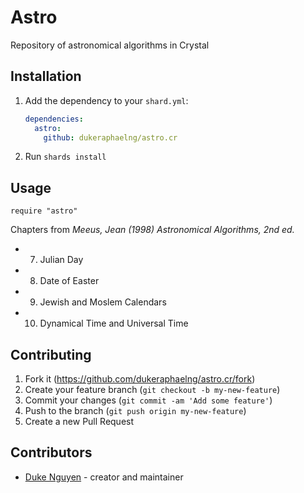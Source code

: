 # Astro

Repository of astronomical algorithms in Crystal

## Installation

1. Add the dependency to your `shard.yml`:

   ```yaml
   dependencies:
     astro:
       github: dukeraphaelng/astro.cr
   ```

2. Run `shards install`

## Usage

```crystal
require "astro"
```

Chapters from _Meeus, Jean (1998) Astronomical Algorithms, 2nd ed._

- 7. Julian Day
- 8. Date of Easter
- 9. Jewish and Moslem Calendars
- 10. Dynamical Time and Universal Time

## Contributing

1. Fork it (<https://github.com/dukeraphaelng/astro.cr/fork>)
2. Create your feature branch (`git checkout -b my-new-feature`)
3. Commit your changes (`git commit -am 'Add some feature'`)
4. Push to the branch (`git push origin my-new-feature`)
5. Create a new Pull Request

## Contributors

- [Duke Nguyen](https://github.com/dukeraphaelng) - creator and maintainer
